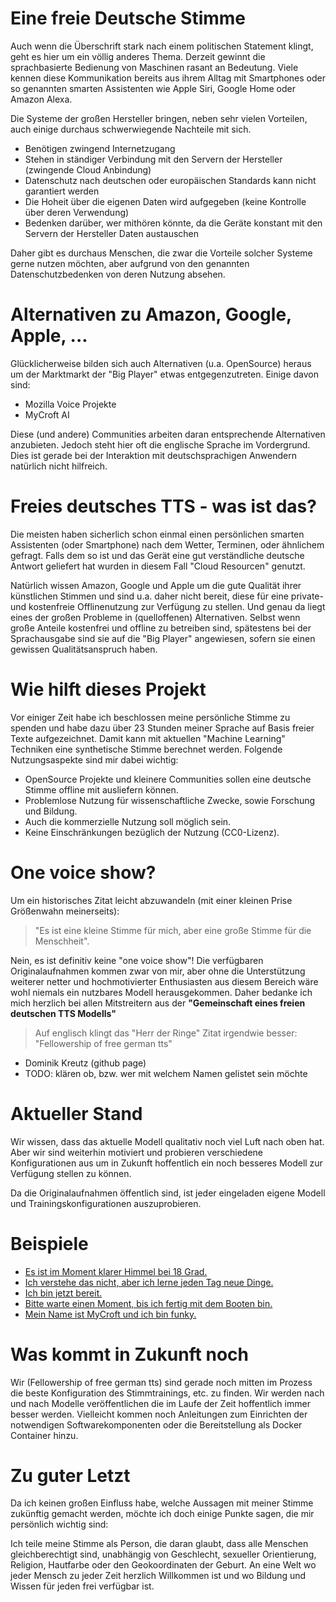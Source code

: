 # Eine freie Deutsche Stimme
Auch wenn die Überschrift stark nach einem politischen Statement klingt, geht es hier um ein völlig anderes Thema.
Derzeit gewinnt die sprachbasierte Bedienung von Maschinen rasant an Bedeutung. Viele kennen diese Kommunikation bereits aus ihrem Alltag mit Smartphones oder so genannten smarten Assistenten wie Apple Siri, Google Home oder Amazon Alexa.

Die Systeme der großen Hersteller bringen, neben sehr vielen Vorteilen, auch einige durchaus schwerwiegende Nachteile mit sich.

* Benötigen zwingend Internetzugang
* Stehen in ständiger Verbindung mit den Servern der Hersteller (zwingende Cloud Anbindung)
* Datenschutz nach deutschen oder europäischen Standards kann nicht garantiert werden
* Die Hoheit über die eigenen Daten wird aufgegeben (keine Kontrolle über deren Verwendung)
* Bedenken darüber, wer mithören könnte, da die Geräte konstant mit den Servern der Hersteller Daten austauschen

Daher gibt es durchaus Menschen, die zwar die Vorteile solcher Systeme gerne nutzen möchten, aber aufgrund von den genannten Datenschutzbedenken von deren Nutzung absehen.

# Alternativen zu Amazon, Google, Apple, ...
Glücklicherweise bilden sich auch Alternativen (u.a. OpenSource) heraus um der Marktmarkt der "Big Player" etwas entgegenzutreten. Einige davon sind:

* Mozilla Voice Projekte
* MyCroft AI

Diese (und andere) Communities arbeiten daran entsprechende Alternativen anzubieten. Jedoch steht hier oft die englische Sprache im Vordergrund. Dies ist gerade bei der Interaktion mit deutschsprachigen Anwendern natürlich nicht hilfreich.

# Freies deutsches TTS - was ist das?
Die meisten haben sicherlich schon einmal einen persönlichen smarten Assistenten (oder Smartphone) nach dem Wetter, Terminen, oder ähnlichem gefragt.
Falls dem so ist und das Gerät eine gut verständliche deutsche Antwort geliefert hat wurden in diesem Fall "Cloud Resourcen" genutzt.

Natürlich wissen Amazon, Google und Apple um die gute Qualität ihrer künstlichen Stimmen und sind u.a. daher nicht bereit, diese für eine private- und kostenfreie Offlinenutzung zur Verfügung zu stellen.
Und genau da liegt eines der großen Probleme in (quelloffenen) Alternativen. Selbst wenn große Anteile kostenfrei und offline zu betreiben sind, spätestens bei der Sprachausgabe sind sie auf die "Big Player" angewiesen, sofern sie einen gewissen Qualitätsanspruch haben.

# Wie hilft dieses Projekt
Vor einiger Zeit habe ich beschlossen meine persönliche Stimme zu spenden und habe dazu über 23 Stunden meiner Sprache auf Basis freier Texte aufgezeichnet. Damit kann mit aktuellen "Machine Learning" Techniken eine synthetische Stimme berechnet werden. Folgende Nutzungsaspekte sind mir dabei wichtig:

* OpenSource Projekte und kleinere Communities sollen eine deutsche Stimme offline mit ausliefern können.
* Problemlose Nutzung für wissenschaftliche Zwecke, sowie Forschung und Bildung.
* Auch die kommerzielle Nutzung soll möglich sein.
* Keine Einschränkungen bezüglich der Nutzung (CC0-Lizenz).

# One voice show?
Um ein historisches Zitat leicht abzuwandeln (mit einer kleinen Prise Größenwahn meinerseits):
> "Es ist eine kleine Stimme für mich, aber eine große Stimme für die Menschheit".

Nein, es ist definitiv keine "one voice show"!
Die verfügbaren Originalaufnahmen kommen zwar von mir, aber ohne die Unterstützung weiterer netter und hochmotivierter Enthusiasten aus diesem Bereich wäre wohl niemals ein nutzbares Modell herausgekommen.
Daher bedanke ich mich herzlich bei allen Mitstreitern aus der **"Gemeinschaft eines freien deutschen TTS Modells"**
> Auf englisch klingt das "Herr der Ringe" Zitat irgendwie besser: "Fellowership of free german tts"

* Dominik Kreutz (github page)
* TODO: klären ob, bzw. wer mit welchem Namen gelistet sein möchte

# Aktueller Stand
Wir wissen, dass das aktuelle Modell qualitativ noch viel Luft nach oben hat. Aber wir sind weiterhin motiviert und probieren verschiedene Konfigurationen aus um in Zukunft hoffentlich ein noch besseres Modell zur Verfügung stellen zu können.

Da die Originalaufnahmen öffentlich sind, ist jeder eingeladen eigene Modell und Trainingskonfigurationen auszuprobieren.

# Beispiele
* [Es ist im Moment klarer Himmel bei 18 Grad.](https://drive.google.com/file/d/1cDIq4QG6i60WjUYNT6fr2cpEjFQIi8w5/view?usp=sharing)
* [Ich verstehe das nicht, aber ich lerne jeden Tag neue Dinge.](https://drive.google.com/file/d/1kja_2RsFt6EmC33HTB4ozJyFlvh_DTFQ/view?usp=sharing)
* [Ich bin jetzt bereit.](https://drive.google.com/file/d/1GkplGH7LMJcPDpgFJocXHCjRln_ccVFs/view?usp=sharing)
* [Bitte warte einen Moment, bis ich fertig mit dem Booten bin.](https://drive.google.com/file/d/19Td-F14n_05F-squ3bNlt2BDE-NMFaq1/view?usp=sharing)
* [Mein Name ist MyCroft und ich bin funky.](https://drive.google.com/file/d/1dbyOyE7Oy8YdAsYqQ4vz4VJjiWIyc8oV/view?usp=sharing)

# Was kommt in Zukunft noch
Wir (Fellowership of free german tts) sind gerade noch mitten im Prozess die beste Konfiguration des Stimmtrainings, etc. zu finden. Wir werden nach und nach Modelle veröffentlichen die im Laufe der Zeit hoffentlich immer besser werden. Vielleicht kommen noch Anleitungen zum Einrichten der notwendigen Softwarekomponenten oder die Bereitstellung als Docker Container hinzu.

# Zu guter Letzt
Da ich keinen großen Einfluss habe, welche Aussagen mit meiner Stimme zukünftig gemacht werden, möchte ich doch einige Punkte sagen, die mir persönlich wichtig sind:

Ich teile meine Stimme als Person, die daran glaubt, dass alle Menschen gleichberechtigt sind, unabhängig von Geschlecht, sexueller Orientierung, Religion, Hautfarbe oder den Geokoordinaten der Geburt. An eine Welt wo jeder Mensch zu jeder Zeit herzlich Willkommen ist und wo Bildung und Wissen für jeden  frei verfügbar ist.